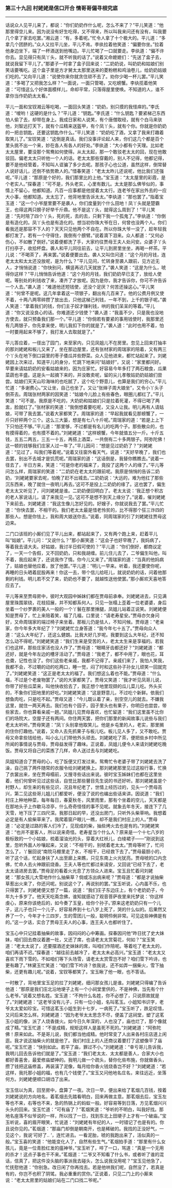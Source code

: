 ### 第三十九回 村姥姥是信口开合 情哥哥偏寻根究底
---

话说众人见平儿来了，都说：“你们奶奶作什么呢，怎么不来了？”平儿笑道：“他那里得空儿来。因为说没有好生吃得，又不得来，所以叫我来问还有没有，叫我要几个拿了家去吃罢。”湘云道：“有，多着呢。”忙令人拿了十个极大的。平儿道：“多拿几个团脐的。”众人又拉平儿坐，平儿不肯。李纨拉着他笑道：“偏要你坐。”拉着他身边坐下，端了一杯酒送到他嘴边。平儿忙喝了一口就要走。李纨道：“偏不许你去。显见得只有凤丫头，就不听我的话了。”说着又命嬷嬷们：“先送了盒子去，就说我留下平儿了。”那婆子一时拿了盒子回来说：“二奶奶说，叫奶奶和姑娘们别笑话要嘴吃。这个盒子里是方才舅太太那里送来的菱粉糕和鸡油卷儿，给奶奶姑娘们吃的。”又向平儿道：“说使你来你就贪住顽不去了。劝你少喝一杯儿罢。”平儿笑道：“多喝了又把我怎么样？”一面说，一面只管喝，又吃螃蟹。李纨揽着他笑道：“可惜这么个好体面模样儿，命却平常，只落得屋里使唤。不知道的人，谁不拿你当作奶奶太太看。”  

平儿一面和宝钗湘云等吃喝，一面回头笑道：“奶奶，别只摸的我怪痒的。”李氏道：“嗳哟！这硬的是什么？”平儿道：“钥匙。”李氏道：“什么钥匙？要紧梯己东西怕人偷了去，却带在身上。我成日家和人说笑，有个唐僧取经，就有个白马来驮他，刘智远打天下，就有个瓜精来送盔甲，有个凤丫头，就有个你。你就是你奶奶的一把总钥匙，还要这钥匙作什么。”平儿笑道：“奶奶吃了酒，又拿了我来打趣着取笑儿了。”宝钗笑道：“这倒是真话。我们没事评论起人来，你们这几个都是百个里头挑不出一个来，妙在各人有各人的好处。”李纨道：“大小都有个天理。比如老太太屋里，要没那个鸳鸯如何使得。从太太起，那一个敢驳老太太的回，现在他敢驳回。偏老太太只听他一个人的话。老太太那些穿戴的，别人不记得，他都记得，要不是他经管着，不知叫人诓骗了多少去呢。那孩子心也公道，虽然这样，倒常替人说好话儿，还倒不依势欺人的。”惜春笑道：“老太太昨儿还说呢，他比我们还强呢。”平儿道：“那原是个好的，我们那里比的上他。”宝玉道：“太太屋里的彩霞，是个老实人。”探春道：“可不是，外头老实，心里有数儿。太太是那么佛爷似的，事情上不留心，他都知道。凡百一应事都是他提着太太行。连老爷在家出外去的一应大小事，他都知道。太太忘了，他背地里告诉太太。”李纨道：“那也罢了。”指着宝玉道：“这一个小爷屋里要不是袭人，你们度量到个什么田地！凤丫头就是楚霸王，也得这两只膀子好举千斤鼎。他不是这丫头，就得这么周到了！”平儿笑道：“先时陪了四个丫头，死的死，去的去，只剩下我一个孤鬼了。”李纨道：“你倒是有造化的。凤丫头也是有造化的。想当初你珠大爷在日，何曾也没两个人。你们看我还是那容不下人的？天天只见他两个不自在。所以你珠大爷一没了，趁年轻我都打发了。若有一个守得住，我倒有个膀臂。”说着滴下泪来。众人都道：“又何必伤心，不如散了倒好。”说着便都洗了手，大家约往贾母王夫人处问安。众婆子丫头打扫亭子，收拾杯盘。袭人和平儿同往前去，让平儿到房里坐坐，再喝一杯茶。平儿说：“不喝茶了，再来罢。”说着便要出去。袭人又叫住问道：“这个月的月钱，连老太太和太太还没放呢，是为什么？”平儿见问，忙转身至袭人跟前，见方近无人，才悄悄说道：“你快别问，横竖再迟几天就放了。”袭人笑道：“这是为什么，唬得你这样？”平儿悄悄告诉他道：“这个月的月钱，我们奶奶早已支了，放给人使呢。等别处的利钱收了来，凑齐了才放呢。因为是你，我才告诉你，你可不许告诉一个人去。”袭人道：“难道他还短钱使，还没个足厌？何苦还操这心。”平儿笑道：“何曾不是呢。这几年拿着这一项银子，翻出有几百来了。他的公费月例又使不着，十两八两零碎攒了放出去，只他这梯己利钱，一年不到，上千的银子呢。”袭人笑道：“拿着我们的钱，你们主子奴才赚利钱，哄的我们呆呆的等着。”平儿道：“你又说没良心的话。你难道还少钱使？”袭人道：“我虽不少，只是我也没地方使去，就只预备我们那一个。”平儿道：“你倘若有要紧的事用钱使时，我那里还有几两银子，你先拿来使，明儿我扣下你的就是了。”袭人道：“此时也用不着，怕一时要用起来不够了，我打发人去取就是了。”  

平儿答应着，一径出了园门，来至家内，只见凤姐儿不在房里。忽见上回来打抽丰的那刘姥姥和板儿又来了，坐在那边屋里，还有张材家的周瑞家的陪着，又有两三个丫头在地下倒口袋里的枣子倭瓜并些野菜。众人见他进来，都忙站起来了。刘姥姥因上次来过，知道平儿的身分，忙跳下地来问“姑娘好”，又说：“家里都问好。早要来请姑奶奶的安看姑娘来的，因为庄家忙。好容易今年多打了两石粮食，瓜果菜蔬也丰盛。这是头一起摘下来的，并没敢卖呢，留的尖儿孝敬姑奶奶姑娘们尝尝。姑娘们天天山珍海味的也吃腻了，这个吃个野意儿，也算是我们的穷心。”平儿忙道：“多谢费心。”又让坐，自己也坐了。又让“张婶子周大娘坐”，又令小丫头子倒茶去。周瑞张材两家的因笑道：“姑娘今儿脸上有些春色，眼圈儿都红了。”平儿笑道：“可不是。我原是不吃的，大奶奶和姑娘们只是拉着死灌，不得已喝了两盅，脸就红了。”张材家的笑道：“我倒想着要吃呢，又没人让我。明儿再有人请姑娘，可带了我去罢。”说着大家都笑了。周瑞家的道：“早起我就看见那螃蟹了，一斤只好秤两个三个。这么三大篓，想是有七八十斤呢。”周瑞家的道：“若是上上下下只怕还不够。”平儿道：“那里够，不过都是有名儿的吃两个子。那些散众的，也有摸得着的，也有摸不着的。”刘姥姥道：“这样螃蟹，今年就值五分一斤。十斤五钱，五五二两五，三五一十五，再搭上酒菜，一共倒有二十多两银子。阿弥陀佛！这一顿的钱够我们庄家人过一年了。”平儿因问：“想是见过奶奶了？”刘姥姥道：“见过了，叫我们等着呢。”说着又往窗外看天气，说道：“天好早晚了，我们也去罢，别出不去城才是饥荒呢。”周瑞家的道：“这话倒是，我替你瞧瞧去。”说着一径去了，半日方来，笑道：“可是你老的福来了，竟投了这两个人的缘了。”平儿等问怎么样，周瑞家的笑道：“二奶奶在老太太的跟前呢。我原是悄悄的告诉二奶奶，‘刘姥姥要家去呢，怕晚了赶不出城去。’二奶奶说：‘大远的，难为他扛了那些沉东西来，晚了就住一夜明儿再去。’这可不是投上二奶奶的缘了。这也罢了，偏生老太太又听见了，问刘姥姥是谁。二奶奶便回明白了。老太太说：‘我正想个积古的老人家说话儿，请了来我见一见。’这可不是想不到天上缘分了。”说着，催刘姥姥下来前去。刘姥姥道：“我这生像儿怎好见的。好嫂子，你就说我去了罢。”平儿忙道：“你快去罢，不相干的。我们老太太最是惜老怜贫的，比不得那个狂三诈四的那些人。想是你怯上，我和周大娘送你去。”说着，同周瑞家的引了刘姥姥往贾母这边来。  

二门口该班的小厮们见了平儿出来，都站起来了，又有两个跑上来，赶着平儿叫“姑娘”。平儿问：“又说什么？”那小厮笑道：“这会子也好早晚了，我妈病了，等着我去请大夫。好姑娘，我讨半日假可使的？”平儿道：“你们倒好，都商议定了，一天一个告假，又不回奶奶，只和我胡缠。前儿住儿去了，二爷偏生叫他，叫不着，我应起来了，还说我作了情。你今儿又来了。”周瑞家的道：“当真的他妈病了，姑娘也替他应着，放了他罢。”平儿道：“明儿一早来。听着，我还要使你呢，再睡的日头晒着屁股再来！你这一去，带个信儿给旺儿，就说奶奶的话，问着他那剩的利钱。明儿若不交了来，奶奶也不要了，就越性送他使罢。”那小厮欢天喜地答应去了。  

平儿等来至贾母房中，彼时大观园中姊妹们都在贾母前承奉。刘姥姥进去，只见满屋里珠围翠绕，花枝招展，并不知都系何人。只见一张榻上歪着一位老婆婆，身后坐着一个纱罗裹的美人一般的一个丫鬟在那里捶腿，凤姐儿站着正说笑。刘姥姥便知是贾母了，忙上来陪着笑，福了几福，口里说：“请老寿星安。”贾母亦欠身问好，又命周瑞家的端过椅子来坐着。那板儿仍是怯人，不知问候。贾母道：“老亲家，你今年多大年纪了？”刘姥姥忙立身答道：“我今年七十五了。”贾母向众人道：“这么大年纪了，还这么健朗。比我大好几岁呢。我要到这么大年纪，还不知怎么动不得呢。”刘姥姥笑道：“我们生来是受苦的人，老太太生来是享福的。若我们也这样，那些庄家活也没人作了。”贾母道：“眼睛牙齿都还好？”刘姥姥道：“都还好，就是今年左边的槽牙活动了。”贾母道：“我老了，都不中用了，眼也花，耳也聋，记性也没了。你们这些老亲戚，我都不记得了。亲戚们来了，我怕人笑我，我都不会，不过嚼的动的吃两口，睡一觉，闷了时和这些孙子孙女儿顽笑一回就完了。”刘姥姥笑道：“这正是老太太的福了。我们想这么着也不能。”贾母道：“什么福，不过是个老废物罢了。”说的大家都笑了。贾母又笑道：“我才听见凤哥儿说，你带了好些瓜菜来，叫他快收拾去了，我正想个地里现撷的瓜儿菜儿吃。外头买的，不象你们田地里的好吃。”刘姥姥笑道：“这是野意儿，不过吃个新鲜。依我们想鱼肉吃，只是吃不起。”贾母又道：“今儿既认着了亲，别空空儿的就去。不嫌我这里，就住一两天再去。我们也有个园子，园子里头也有果子，你明日也尝尝，带些家去，你也算看亲戚一趟。”凤姐儿见贾母喜欢，也忙留道：“我们这里虽不比你们的场院大，空屋子还有两间。你住两天罢，把你们那里的新闻故事儿说些与我们老太太听听。”贾母笑道：“凤丫头别拿他取笑儿。他是乡屯里的人，老实，那里搁的住你打趣他。”说着，又命人去先抓果子与板儿吃。板儿见人多了，又不敢吃。贾母又命拿些钱给他，叫小幺儿们带他外头顽去。刘姥姥吃了茶，便把些乡村中所见所闻的事情说与贾母，贾母益发得了趣味。正说着，凤姐儿便令人来请刘姥姥吃晚饭。贾母又将自己的菜拣了几样，命人送过去与刘姥姥吃。  

凤姐知道合了贾母的心，吃了饭便又打发过来。鸳鸯忙令老婆子带了刘姥姥去洗了澡，自己挑了两件随常的衣服令给刘姥姥换上。那刘姥姥那里见过这般行事，忙换了衣裳出来，坐在贾母榻前，又搜寻些话出来说。彼时宝玉姊妹们也都在这里坐着，他们何曾听见过这些话，自觉比那些瞽目先生说的书还好听。那刘姥姥虽是个村野人，却生来的有些见识，况且年纪老了，世情上经历过的，见头一个贾母高兴，第二见这些哥儿姐儿们都爱听，便没了说的也编出些话来讲。因说道：“我们村庄上种地种菜，每年每日，春夏秋冬，风里雨里，那有个坐着的空儿，天天都是在那地头子上作歇马凉亭，什么奇奇怪怪的事不见呢。就象去年冬天，接连下了几天雪，地下压了三四尺深。我那日起的早，还没出房门，只听外头柴草响。我想着必定是有人偷柴草来了。我爬着窗户眼儿一瞧，却不是我们村庄上的人。”贾母道：“必定是过路的客人们冷了，见现成的柴，抽些烤火去也是有的。”刘姥姥笑道：“也并不是客人，所以说来奇怪。老寿星当个什么人？原来是一个十七八岁的极标致的一个小姑娘，梳着溜油光的头，穿着大红袄儿，白绫裙子——”刚说到这里，忽听外面人吵嚷起来，又说：“不相干的，别唬着老太太。”贾母等听了，忙问怎么了，丫鬟回说“南院马棚里走了水，不相干，已经救下去了。”贾母最胆小的，听了这个话，忙起身扶了人出至廊上来瞧，只见东南上火光犹亮。贾母唬的口内念佛，忙命人去火神跟前烧香。王夫人等也忙都过来请安，又回说“已经下去了，老太太请进房去罢。”贾母足的看着火光息了方领众人进来。宝玉且忙着问刘姥姥：“那女孩儿大雪地作什么抽柴草？倘或冻出病来呢？”贾母道：“都是才说抽柴草惹出火来了，你还问呢。别说这个了，再说别的罢。”宝玉听说，心内虽不乐，也只得罢了。刘姥姥便又想了一篇，说道：“我们庄子东边庄上，有个老奶奶子，今年九十多岁了。他天天吃斋念佛，谁知就感动了观音菩萨夜里来托梦说：‘你这样虔心，原来你该绝后的，如今奏了玉皇，给你个孙子。’原来这老奶奶只有一个儿子，这儿子也只一个儿子，好容易养到十七八岁上死了，哭的什么似的。后果然又养了一个，今年才十三四岁，生的雪团儿一般，聪明伶俐非常。可见这些神佛是有的。”这一夕话，实合了贾母王夫人的心事，连王夫人也都听住了。  

宝玉心中只记挂着抽柴的故事，因闷闷的心中筹画。探春因问他“昨日扰了史大妹妹，咱们回去商议着邀一社，又还了席，也请老太太赏菊花，何如？”宝玉笑道：“老太太说了，还要摆酒还史妹妹的席，叫咱们作陪呢。等着吃了老太太的，咱们再请不迟。”探春道：“越往前去越冷了，老太太未必高兴。”宝玉道：“老太太又喜欢下雨下雪的。不如咱们等下头场雪，请老太太赏雪岂不好？咱们雪下吟诗，也更有趣了。”林黛玉忙笑道：“咱们雪下吟诗？依我说，还不如弄一捆柴火，雪下抽柴，还更有趣儿呢。”说着，宝钗等都笑了。宝玉瞅了他一眼，也不答话。  

一时散了，背地里宝玉足的拉了刘姥姥，细问那女孩儿是谁。刘姥姥只得编了告诉他道：“那原是我们庄北沿地埂子上有一个小祠堂里供的，不是神佛，当先有个什么老爷。”说着又想名姓。宝玉道：“不拘什么名姓，你不必想了，只说原故就是了。”刘姥姥道：“这老爷没有儿子，只有一位小姐，名叫茗玉。小姐知书识字，老爷太太爱如珍宝。可惜这茗玉小姐生到十七岁，一病死了。”宝玉听了，跌足叹惜，又问后来怎么样。刘姥姥道：“因为老爷太太思念不尽，便盖了这祠堂，塑了这茗玉小姐的像，派了人烧香拨火。如今日久年深的，人也没了，庙也烂了，那个像就成了精。”宝玉忙道：“不是成精，规矩这样人是虽死不死的。”刘姥姥道：“阿弥陀佛！原来如此。不是哥儿说，我们都当他成精。他时常变了人出来各村庄店道上闲逛。我才说这抽柴火的就是他了。我们村庄上的人还商议着要打了这塑像平了庙呢。”宝玉忙道：“快别如此。若平了庙，罪过不小。”刘姥姥道：“幸亏哥儿告诉我，我明儿回去告诉他们就是了。”宝玉道：“我们老太太、太太都是善人，合家大小也都好善喜舍，最爱修庙塑神的。我明儿做一个疏头，替你化些布施，你就做香头，攒了钱把这庙修盖，再装潢了泥像，每月给你香火钱烧香岂不好？”刘姥姥道：“若这样，我托那小姐的福，也有几个钱使了。”宝玉又问他地名庄名，来往远近，坐落何方。刘姥姥便顺口胡诌了出来。  

宝玉信以为真，回至房中，盘算了一夜。次日一早，便出来给了茗烟几百钱，按着刘姥姥说的方向地名，着茗烟去先踏看明白，回来再做主意。那茗烟去后，宝玉左等也不来，右等也不来，急的热锅上的蚂蚁一般。好容易等到日落，方见茗烟兴兴头头的回来。宝玉忙道：“可有庙了？”茗烟笑道：“爷听的不明白，叫我好找。那地名座落不似爷说的一样，所以找了一日，找到东北上田埂子上才有一个破庙。”宝玉听说，喜的眉开眼笑，忙说道：“刘姥姥有年纪的人，一时错记了也是有的。你且说你见的。”茗烟道：“那庙门却倒是朝南开，也是稀破的。我找的正没好气，一见这个，我说‘可好了.. ’，连忙进去。一看泥胎，唬的我跑出来了，活似真的一般。”宝玉喜的笑道：“他能变化人了，自然有些生气。”茗烟拍手道：“那里有什么女孩儿，竟是一位青脸红发的瘟神爷。”宝玉听了，啐了一口，骂道：“真是一个无用的杀才！这点子事也干不来。”茗烟道：“二爷又不知看了什么书，或者听了谁的混话，信真了，把这件没头脑的事派我去碰头，怎么说我没用呢？”宝玉见他急了，忙抚慰他道：“你别急。改日闲了你再找去。若是他哄我们呢，自然没了，若真是有的，你岂不也积了阴骘。我必重重的赏你。”正说着，只见二门上的小厮来说：“老太太房里的姑娘们站在二门口找二爷呢。”  
